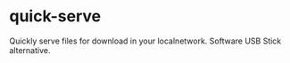 # quick-serve
Quickly serve files for download in your localnetwork. Software USB Stick alternative.
